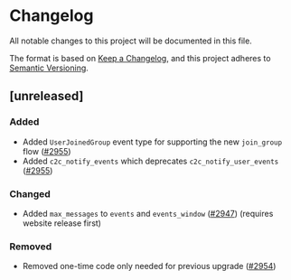 # Changelog
All notable changes to this project will be documented in this file.

The format is based on [Keep a Changelog](https://keepachangelog.com/en/1.0.0/),
and this project adheres to [Semantic Versioning](https://semver.org/spec/v2.0.0.html).

## [unreleased]

### Added

- Added `UserJoinedGroup` event type for supporting the new `join_group` flow ([#2955](https://github.com/open-ic/open-chat/pull/2955))
- Added `c2c_notify_events` which deprecates `c2c_notify_user_events` ([#2955](https://github.com/open-ic/open-chat/pull/2955))

### Changed

- Added `max_messages` to `events` and `events_window` ([#2947](https://github.com/open-ic/open-chat/pull/2947)) (requires website release first)

### Removed 

- Removed one-time code only needed for previous upgrade ([#2954](https://github.com/open-ic/open-chat/pull/2954))
